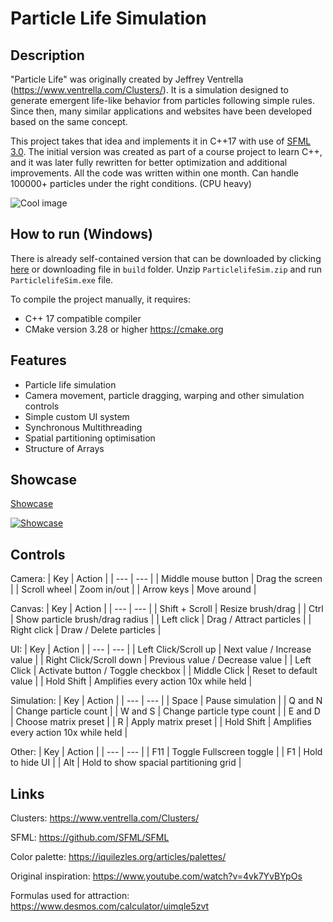 # Particle Life Simulation

## Description
"Particle Life" was originally created by Jeffrey Ventrella (https://www.ventrella.com/Clusters/).
It is a simulation designed to generate emergent life-like behavior from particles following simple rules.
Since then, many similar applications and websites have been developed based on the same concept.

This project takes that idea and implements it in C++17 with use of [SFML 3.0](https://github.com/SFML/SFML).
The initial version was created as part of a course project to learn C++, 
and it was later fully rewritten for better optimization and additional improvements. 
All the code was written within one month. 
Can handle 100000+ particles under the right conditions. (CPU heavy)


![Cool image](https://i.imgur.com/4OmETSp.png)

## How to run (Windows)
There is already self-contained version that can be downloaded by clicking [here](https://github.com/GrmSeven/CPPParticleSimulator/blob/main/build/ParticleLifeSim.zip?raw=true) 
or downloading file in `build` folder.
Unzip `ParticlelifeSim.zip` and run `ParticlelifeSim.exe` file.

To compile the project manually, it requires:
- C++ 17 compatible compiler
- CMake version 3.28 or higher https://cmake.org

## Features
- Particle life simulation
- Camera movement, particle dragging, warping and other simulation controls
- Simple custom UI system
- Synchronous Multithreading
- Spatial partitioning optimisation
- Structure of Arrays

## Showcase

[Showcase](https://www.youtube.com/watch?v=gewkxyqMldo&list=PLLKy2lT7F2I57ymEgP1YvlNCcKQiS2Wn1&index=1)


[![Showcase](https://i.imgur.com/OLqviS5.png)](https://www.youtube.com/watch?v=gewkxyqMldo&list=PLLKy2lT7F2I57ymEgP1YvlNCcKQiS2Wn1&index=1)

## Controls
Camera:
| Key | Action |
| --- | --- |
| Middle mouse button | Drag the screen |
| Scroll wheel  | Zoom in/out |
| Arrow keys | Move around |

Canvas:
| Key | Action |
| --- | --- |
| Shift + Scroll | Resize brush/drag |
| Ctrl | Show particle brush/drag radius |
| Left click | Drag / Attract particles |
| Right click | Draw / Delete particles |

UI:
| Key | Action |
| --- | --- |
| Left Click/Scroll up | Next value / Increase value |
| Right Click/Scroll down | Previous value / Decrease value |
| Left Click | Activate button / Toggle checkbox |
| Middle Click | Reset to default value |
| Hold Shift | Amplifies every action 10x while held |

Simulation:
| Key | Action |
| --- | --- |
| Space | Pause simulation |
| Q and N | Change particle count |
| W and S | Change particle type count |
| E and D | Choose matrix preset |
| R | Apply matrix preset |
| Hold Shift | Amplifies every action 10x while held |

Other:
| Key | Action |
| --- | --- |
| F11 | Toggle Fullscreen toggle |
| F1 | Hold to hide UI |
| Alt | Hold to show spacial partitioning grid |


## Links
Clusters: https://www.ventrella.com/Clusters/

SFML: https://github.com/SFML/SFML

Color palette: https://iquilezles.org/articles/palettes/

Original inspiration: https://www.youtube.com/watch?v=4vk7YvBYpOs

Formulas used for attraction: https://www.desmos.com/calculator/uimqle5zvt

